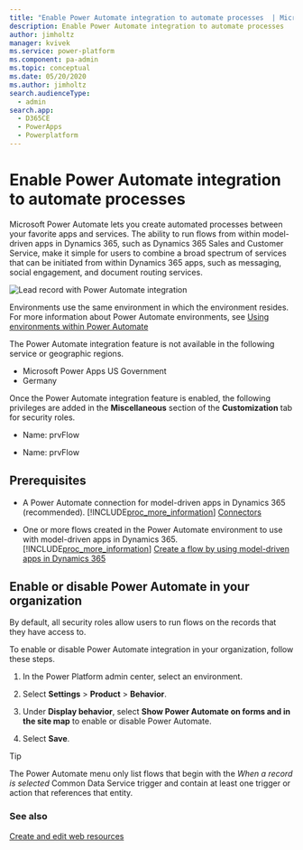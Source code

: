 ```yaml
---
title: "Enable Power Automate integration to automate processes  | MicrosoftDocs"
description: Enable Power Automate integration to automate processes
author: jimholtz
manager: kvivek
ms.service: power-platform
ms.component: pa-admin
ms.topic: conceptual
ms.date: 05/20/2020
ms.author: jimholtz
search.audienceType: 
  - admin
search.app: 
  - D365CE
  - PowerApps
  - Powerplatform
---
```

# Enable Power Automate integration to automate processes

Microsoft Power Automate lets you create automated processes between your favorite apps and services. The ability to run flows from within model-driven apps in Dynamics 365, such as Dynamics 365 Sales and Customer Service, make it simple for users to combine a broad spectrum of services that can be initiated from within Dynamics 365 apps, such as messaging, social engagement, and document routing services.  

![Lead record with Power Automate integration](media/flow-integration.png)

Environments use the same environment in which the environment resides. For more information about Power Automate environments, see [Using environments within Power Automate](https://docs.microsoft.com/power-automate/environments-overview-admin)
  
The Power Automate integration feature is not available in the following service or geographic regions.
- Microsoft Power Apps US Government
- Germany

Once the Power Automate integration feature is enabled, the following privileges are added in the **Miscellaneous** section of the **Customization** tab for security roles.  
  
- Name: prvFlow  
  
- Name: prvFlow  
  
## Prerequisites  
  
- A Power Automate connection for model-driven apps in Dynamics 365 (recommended). [!INCLUDE[proc_more_information](../includes/proc-more-information.md)] [Connectors](https://docs.microsoft.com/connectors/)  
  
- One or more flows created in the Power Automate environment to use with model-driven apps in Dynamics 365. [!INCLUDE[proc_more_information](../includes/proc-more-information.md)] [Create a flow by using model-driven apps in Dynamics 365](https://docs.microsoft.com/power-automate/connection-dynamics365)  
  
## Enable or disable Power Automate in your organization  
 By default, all security roles allow users to run flows on the records that they have access to.  
  
 To enable or disable Power Automate integration in your organization, follow these steps.  

1. In the Power Platform admin center, select an environment. 

2. Select **Settings** > **Product** > **Behavior**.   
  
3. Under **Display behavior**, select **Show Power Automate on forms and in the site map** to enable or disable Power Automate.

4. Select **Save**.

> [!TIP]
   >  The Power Automate menu only list flows that begin with the *When a record is selected* Common Data Service trigger and contain at least one trigger or action that references that entity.
   >  
 
### See also  
 [Create and edit web resources](https://docs.microsoft.com/powerapps/maker/model-driven-apps/create-edit-web-resources)
